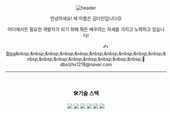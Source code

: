 <div align='center'>
  
![header](https://capsule-render.vercel.app/api?type=transparent&color=auto&height=300&section=header&text=🙌Welcome🙌&desc=Dain's%20Github&descSize=45&descAlign=70&descAlignY=75&fontSize=90&animation=fadeIn&fontColor=A9A9F5)


  안녕하세요! 제 이름은 김다인입니다😊   
  
  어디에서든 필요한 개발자가 되기 위해 뭐든 배우려는 자세를 가지고 노력하고 있습니다! 
  
 &nbsp;&nbsp;&nbsp;&nbsp;&nbsp;&nbsp;&nbsp;&nbsp;&nbsp;&nbsp;&nbsp;&nbsp;&nbsp;&nbsp;&nbsp;&nbsp;&nbsp;&nbsp;&nbsp;&nbsp;&nbsp;&nbsp;&nbsp;&nbsp;&nbsp;&nbsp;&nbsp;&nbsp;&nbsp;&nbsp;&nbsp;✍️[Blog]("https://velog.io/@ekdls1218")&nbsp;&nbsp;&nbsp;&nbsp;&nbsp;&nbsp;&nbsp;&nbsp;&nbsp;&nbsp;&nbsp;&nbsp;&nbsp;&nbsp;&nbsp;&nbsp;&nbsp;&nbsp;📧 dbslzhs1218@naver.com

---  
<br />
  
### 🛠️기술 스택
<img src="https://img.shields.io/badge/React-61DAFB?style=flat-square&logo=React&logoColor=white"/>
<img src="https://img.shields.io/badge/HTML-E34F26?style=flat-square&logo=HTML&logoColor=white"/>
<img src="https://img.shields.io/badge/CSS-1572B6?style=flat-square&logo=CSS3&logoColor=white"/>
<img src="https://img.shields.io/badge/JavaScript-F7DF1E?style=flat-square&logo=JavaScript&logoColor=white"/>
<img src="https://img.shields.io/badge/Python-3776AB?style=flat-square&logo=Python&logoColor=white"/>
<img src="https://img.shields.io/badge/MySQL-4479A1?style=flat-square&logo=MySQL&logoColor=white"/>
  
  </div>

